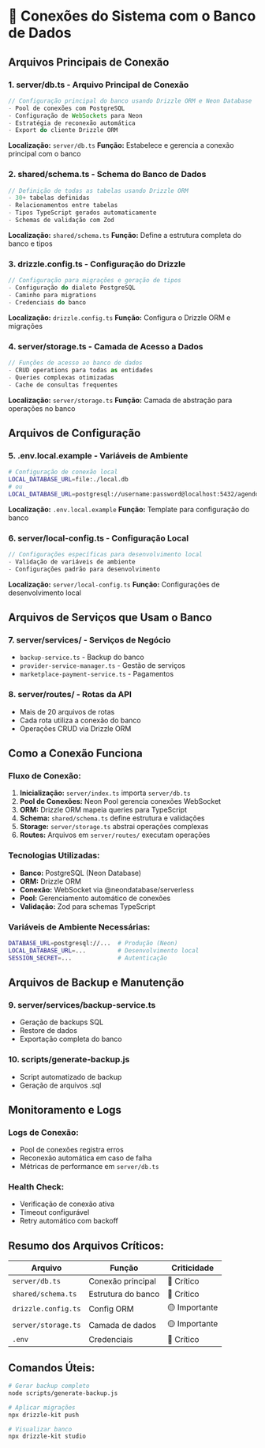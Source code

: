 
# 🔌 Conexões do Sistema com o Banco de Dados

## Arquivos Principais de Conexão

### 1. **server/db.ts** - Arquivo Principal de Conexão
```typescript
// Configuração principal do banco usando Drizzle ORM e Neon Database
- Pool de conexões com PostgreSQL
- Configuração de WebSockets para Neon
- Estratégia de reconexão automática
- Export do cliente Drizzle ORM
```
**Localização:** `server/db.ts`
**Função:** Estabelece e gerencia a conexão principal com o banco

### 2. **shared/schema.ts** - Schema do Banco de Dados
```typescript
// Definição de todas as tabelas usando Drizzle ORM
- 30+ tabelas definidas
- Relacionamentos entre tabelas
- Tipos TypeScript gerados automaticamente
- Schemas de validação com Zod
```
**Localização:** `shared/schema.ts`
**Função:** Define a estrutura completa do banco e tipos

### 3. **drizzle.config.ts** - Configuração do Drizzle
```typescript
// Configuração para migrações e geração de tipos
- Configuração do dialeto PostgreSQL
- Caminho para migrations
- Credenciais do banco
```
**Localização:** `drizzle.config.ts`
**Função:** Configura o Drizzle ORM e migrações

### 4. **server/storage.ts** - Camada de Acesso a Dados
```typescript
// Funções de acesso ao banco de dados
- CRUD operations para todas as entidades
- Queries complexas otimizadas
- Cache de consultas frequentes
```
**Localização:** `server/storage.ts`
**Função:** Camada de abstração para operações no banco

## Arquivos de Configuração

### 5. **.env.local.example** - Variáveis de Ambiente
```bash
# Configuração de conexão local
LOCAL_DATABASE_URL=file:./local.db
# ou
LOCAL_DATABASE_URL=postgresql://username:password@localhost:5432/agendoai_local
```
**Localização:** `.env.local.example`
**Função:** Template para configuração do banco

### 6. **server/local-config.ts** - Configuração Local
```typescript
// Configurações específicas para desenvolvimento local
- Validação de variáveis de ambiente
- Configurações padrão para desenvolvimento
```
**Localização:** `server/local-config.ts`
**Função:** Configurações de desenvolvimento local

## Arquivos de Serviços que Usam o Banco

### 7. **server/services/** - Serviços de Negócio
- `backup-service.ts` - Backup do banco
- `provider-service-manager.ts` - Gestão de serviços
- `marketplace-payment-service.ts` - Pagamentos

### 8. **server/routes/** - Rotas da API
- Mais de 20 arquivos de rotas
- Cada rota utiliza a conexão do banco
- Operações CRUD via Drizzle ORM

## Como a Conexão Funciona

### Fluxo de Conexão:
1. **Inicialização:** `server/index.ts` importa `server/db.ts`
2. **Pool de Conexões:** Neon Pool gerencia conexões WebSocket
3. **ORM:** Drizzle ORM mapeia queries para TypeScript
4. **Schema:** `shared/schema.ts` define estrutura e validações
5. **Storage:** `server/storage.ts` abstrai operações complexas
6. **Routes:** Arquivos em `server/routes/` executam operações

### Tecnologias Utilizadas:
- **Banco:** PostgreSQL (Neon Database)
- **ORM:** Drizzle ORM
- **Conexão:** WebSocket via @neondatabase/serverless
- **Pool:** Gerenciamento automático de conexões
- **Validação:** Zod para schemas TypeScript

### Variáveis de Ambiente Necessárias:
```bash
DATABASE_URL=postgresql://...  # Produção (Neon)
LOCAL_DATABASE_URL=...         # Desenvolvimento local
SESSION_SECRET=...             # Autenticação
```

## Arquivos de Backup e Manutenção

### 9. **server/services/backup-service.ts**
- Geração de backups SQL
- Restore de dados
- Exportação completa do banco

### 10. **scripts/generate-backup.js**
- Script automatizado de backup
- Geração de arquivos .sql

## Monitoramento e Logs

### Logs de Conexão:
- Pool de conexões registra erros
- Reconexão automática em caso de falha
- Métricas de performance em `server/db.ts`

### Health Check:
- Verificação de conexão ativa
- Timeout configurável
- Retry automático com backoff

## Resumo dos Arquivos Críticos:

| Arquivo | Função | Criticidade |
|---------|---------|-------------|
| `server/db.ts` | Conexão principal | 🔴 Crítico |
| `shared/schema.ts` | Estrutura do banco | 🔴 Crítico |
| `drizzle.config.ts` | Config ORM | 🟡 Importante |
| `server/storage.ts` | Camada de dados | 🟡 Importante |
| `.env` | Credenciais | 🔴 Crítico |

## Comandos Úteis:

```bash
# Gerar backup completo
node scripts/generate-backup.js

# Aplicar migrações
npx drizzle-kit push

# Visualizar banco
npx drizzle-kit studio
```
